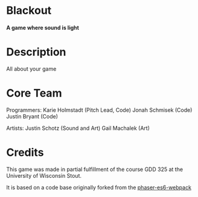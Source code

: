 # Blackout
#### A game where sound is light

# Description
All about your game

# Core Team
Programmers:
Karie Holmstadt (Pitch Lead, Code)
Jonah Schmisek (Code)
Justin Bryant (Code)

Artists:
Justin Schotz (Sound and Art)
Gail Machalek (Art)


# Credits
This game was made in partial fulfillment of the course GDD 325 at the University of Wisconsin Stout.

It is based on a code base originally forked from the [phaser-es6-webpack](https://github.com/lean/phaser-es6-webpack)
